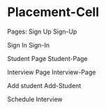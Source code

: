 # Placement-Cell
Pages:
Sign Up Sign-Up

Sign In Sign-In

Student Page Student-Page

Interview Page Interview-Page

Add student Add-Student

Schedule Interview 

